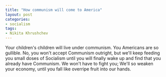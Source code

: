 ```yaml
---
title: "How communism will come to America"
layout: post
categories:
- socialism
tags:
- Nikita Khrushchev
---
```


Your children's children will live under communism. You Americans are so gullible. No, you won't accept Communism outright, but we'll keep feeding you small doses of Socialism until you will finally wake up and find that you already have Communism. We won't have to fight you; We'll so weaken your economy, until you fall like overripe fruit into our hands.